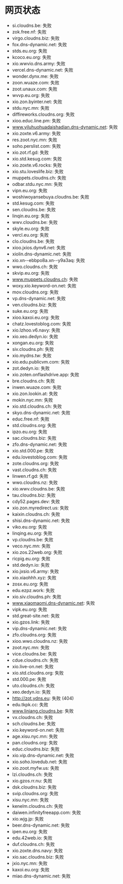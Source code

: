 # 网页状态
- si.cloudns.be: 失败
- zok.free.nf: 失败
- virgo.cloudns.biz: 失败
- fox.dns-dynamic.net: 失败
- stds.eu.org: 失败
- kcoco.eu.org: 失败
- xio.wwvio.dns.army: 失败
- vercel.dns-dynamic.net: 失败
- wonder.dynx.me: 失败
- zoon.wuaze.com: 失败
- zoot.unaux.com: 失败
- wvvp.eu.org: 失败
- xio.zon.byinter.net: 失败
- stdu.nyc.mn: 失败
- diffireworks.cloudns.org: 失败
- xioo.educ.line.pm: 失败
- www.yiluhuohuadaishadian.dns-dynamic.net: 失败
- xio.zoxte.v6.army: 失败
- res.zoot.nyc.mn: 失败
- soho.perslist.com: 失败
- xio.zot.rf.gd: 失败
- xio.std.kesug.com: 失败
- xio.zoxte.v6.rocks: 失败
- xio.stu.loveslife.biz: 失败
- muppets.cloudns.ch: 失败
- odbar.stdu.nyc.mn: 失败
- vipn.eu.org: 失败
- woshiwoyansebuya.cloudns.be: 失败
- std.kesug.com: 失败
- sen.cloudns.be: 失败
- linqin.eu.org: 失败
- wwv.cloudns.be: 失败
- skyle.eu.org: 失败
- vercl.eu.org: 失败
- clo.cloudns.be: 失败
- xioo.jxios.dynv6.net: 失败
- xiolin.dns-dynamic.net: 失败
- xio.xn--ebbpo8a.xn--y9a3aq: 失败
- wwo.cloudns.ch: 失败
- skvip.eu.org: 失败
- www.muppets.cloudns.ch: 失败
- woxy.xio.keyword-on.net: 失败
- mov.cloudns.org: 失败
- vp.dns-dynamic.net: 失败
- ven.cloudns.biz: 失败
- suke.eu.org: 失败
- xioo.kaxoi.eu.org: 失败
- chatz.lovestoblog.com: 失败
- xio.lzhoo.v6.navy: 失败
- xio.xeo.dedyn.io: 失败
- xongan.eu.org: 失败
- siv.cloudns.ph: 失败
- xio.mydns.tw: 失败
- xio.edu.publicvm.com: 失败
- zot.dedyn.io: 失败
- xio.zoten.onflashdrive.app: 失败
- bre.cloudns.ch: 失败
- inwen.wuaze.com: 失败
- xio.zon.lookin.at: 失败
- mokin.nyc.mn: 失败
- xio.std.cloudns.ch: 失败
- skyo.dns-dynamic.net: 失败
- educ.free.nf: 失败
- std.cloudns.org: 失败
- ipzo.eu.org: 失败
- sac.cloudns.biz: 失败
- zfo.dns-dynamic.net: 失败
- xio.std.000.pe: 失败
- edu.lovestoblog.com: 失败
- zote.cloudns.org: 失败
- vast.cloudns.ch: 失败
- linwen.rf.gd: 失败
- wwo.cloudns.nz: 失败
- xio.wwv.cloudns.be: 失败
- tau.cloudns.biz: 失败
- cdy52.pages.dev: 失败
- xio.zon.myredirect.us: 失败
- kaixin.cloudns.ch: 失败
- shisi.dns-dynamic.net: 失败
- viko.eu.org: 失败
- linqing.eu.org: 失败
- vp.cloudns.be: 失败
- veco.nyc.mn: 失败
- xio.zos.22web.org: 失败
- ricpig.eu.org: 失败
- std.dedyn.io: 失败
- xio.jxsio.v6.army: 失败
- xio.xiaohhh.xyz: 失败
- zosx.eu.org: 失败
- edu.ezpz.work: 失败
- xio.siv.cloudns.ph: 失败
- www.xiaomaomi.dns-dynamic.net: 失败
- vipk.eu.org: 失败
- std.great-site.net: 失败
- xio.gzos.link: 失败
- vip.dns-dynamic.net: 失败
- zfo.cloudns.org: 失败
- xioo.wwo.cloudns.nz: 失败
- zoot.nyc.mn: 失败
- vice.cloudns.be: 失败
- cdue.cloudns.ch: 失败
- xio.live-on.net: 失败
- xio.std.cloudns.org: 失败
- std.000.pe: 失败
- uto.cloudns.ch: 失败
- xeo.dedyn.io: 失败
- http://zot.ydns.eu: 失败 (404)
- edu.tkpk.cc: 失败
- www.liniang.cloudns.be: 失败
- vx.cloudns.ch: 失败
- sch.cloudns.be: 失败
- xio.keyword-on.net: 失败
- age.xisu.nyc.mn: 失败
- pan.cloudns.org: 失败
- educ.cloudns.biz: 失败
- xio.vip.dns-dynamic.net: 失败
- xio.soho.lovedub.net: 失败
- xio.zoot.myfw.us: 失败
- lzi.cloudns.ch: 失败
- xio.gzos.rr.nu: 失败
- dsk.cloudns.biz: 失败
- svip.cloudns.org: 失败
- xisu.nyc.mn: 失败
- kenelm.cloudns.ch: 失败
- daiwen.infinityfreeapp.com: 失败
- xio.wjg.jp: 失败
- beer.dns-dynamic.net: 失败
- ipen.eu.org: 失败
- edu.42web.io: 失败
- duf.cloudns.ch: 失败
- xio.zoxte.dns.navy: 失败
- xio.sac.cloudns.biz: 失败
- jxio.nyc.mn: 失败
- kaxoi.eu.org: 失败
- miao.dns-dynamic.net: 失败
